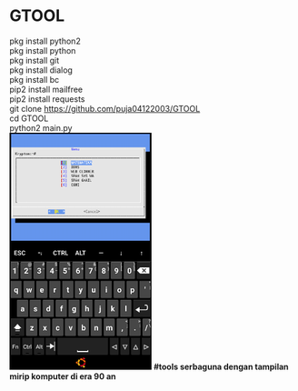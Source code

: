 # GTOOL
pkg install python2<br>
pkg install python<br>
pkg install git<br>
pkg install dialog<br>
pkg install bc <br>
pip2 install mailfree<br>
pip2 install requests<br>
git clone https://github.com/puja04122003/GTOOL<br>
cd GTOOL<br>
python2 main.py<br>
<img src="gtool.png" width="250px" heigh="500px">
<b>#tools serbaguna dengan tampilan mirip komputer di era 90 an<br></b>
